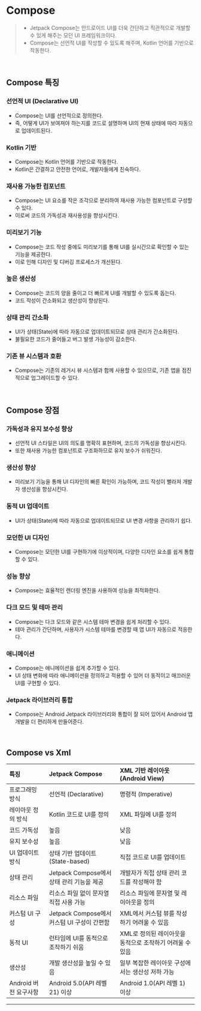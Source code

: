 # **Compose**
> - Jetpack Compose는 안드로이드 UI를 더욱 간단하고 직관적으로 개발할 수 있게 해주는 모던 UI 프레임워크이다. 
> - Compose는 선언적 UI를 작성할 수 있도록 해주며, Kotlin 언어를 기반으로 작동한다. 

<br>

## **Compose 특징**
### 선언적 UI (Declarative UI)
- Compose는 UI를 선언적으로 정의한다. 
- 즉, 어떻게 UI가 보여져야 하는지를 코드로 설명하며 UI의 현재 상태에 따라 자동으로 업데이트된다.

### Kotlin 기반
- Compose는 Kotlin 언어를 기반으로 작동한다. 
- Kotlin은 간결하고 안전한 언어로, 개발자들에게 친숙하다.

### 재사용 가능한 컴포넌트
- Compose는 UI 요소를 작은 조각으로 분리하여 재사용 가능한 컴포넌트로 구성할 수 있다. 
- 이로써 코드의 가독성과 재사용성을 향상시킨다.

### 미리보기 기능
- Compose는 코드 작성 중에도 미리보기를 통해 UI를 실시간으로 확인할 수 있는 기능을 제공한다. 
- 이로 인해 디자인 및 디버깅 프로세스가 개선된다.

### 높은 생산성
- Compose는 코드의 양을 줄이고 더 빠르게 UI를 개발할 수 있도록 돕는다. 
- 코드 작성이 간소화되고 생산성이 향상된다.

### 상태 관리 간소화
- UI가 상태(State)에 따라 자동으로 업데이트되므로 상태 관리가 간소화된다. 
- 불필요한 코드가 줄어들고 버그 발생 가능성이 감소한다.

### 기존 뷰 시스템과 호환
- Compose는 기존의 레거시 뷰 시스템과 함께 사용할 수 있으므로, 기존 앱을 점진적으로 업그레이드할 수 있다.

<br>

## **Compose 장점**
### 가독성과 유지 보수성 향상
- 선언적 UI 스타일은 UI의 의도를 명확히 표현하며, 코드의 가독성을 향상시킨다.
- 또한 재사용 가능한 컴포넌트로 구조화하므로 유지 보수가 쉬워진다.

### 생산성 향상
- 미리보기 기능을 통해 UI 디자인의 빠른 확인이 가능하며, 코드 작성이 빨라져 개발자 생산성을 향상시킨다.

### 동적 UI 업데이트
- UI가 상태(State)에 따라 자동으로 업데이트되므로 UI 변경 사항을 관리하기 쉽다.

### 모던한 UI 디자인
- Compose는 모던한 UI를 구현하기에 이상적이며, 다양한 디자인 요소를 쉽게 통합할 수 있다.

### 성능 향상
- Compose는 효율적인 렌더링 엔진을 사용하여 성능을 최적화한다.

### 다크 모드 및 테마 관리
- Compose는 다크 모드와 같은 시스템 테마 변경을 쉽게 처리할 수 있다.
- 테마 관리가 간단하며, 사용자가 시스템 테마를 변경할 때 앱 UI가 자동으로 적응한다.

### 애니메이션
- Compose는 애니메이션을 쉽게 추가할 수 있다. 
- UI 상태 변화에 따라 애니메이션을 정의하고 적용할 수 있어 더 동적이고 매끄러운 UI를 구현할 수 있다.

### Jetpack 라이브러리 통합
- Compose는 Android Jetpack 라이브러리와 통합이 잘 되어 있어서 Android 앱 개발을 더 편리하게 만들어준다.

<br>

## **Compose vs Xml**
|특징|Jetpack Compose|XML 기반 레이아웃 (Android View)|
|:---|:---|:---|
|프로그래밍 방식|선언적 (Declarative)|명령적 (Imperative)|
|레이아웃 정의 방식|Kotlin 코드로 UI를 정의|XML 파일에 UI를 정의|
|코드 가독성|높음|낮음|
|유지 보수성|높음|낮음|
|UI 업데이트 방식|상태 기반 업데이트 (State-based)|직접 코드로 UI를 업데이트|
|상태 관리|Jetpack Compose에서 상태 관리 기능을 제공|개발자가 직접 상태 관리 코드를 작성해야 함|
|리소스 파일|리소스 파일 없이 문자열 직접 사용 가능|리소스 파일에 문자열 및 레이아웃을 정의|
|커스텀 UI 구성|Jetpack Compose에서 커스텀 UI 구성이 간편함|XML에서 커스텀 뷰를 작성하기 어려울 수 있음|
|동적 UI|런타임에 UI를 동적으로 조작하기 쉬움|XML로 정의된 레이아웃을 동적으로 조작하기 어려울 수 있음|
|생산성|개발 생산성을 높일 수 있음|일부 복잡한 레이아웃 구성에서는 생산성 저하 가능|
|Android 버전 요구사항|Android 5.0(API 레벨 21) 이상|Android 1.0(API 레벨 1) 이상|

***